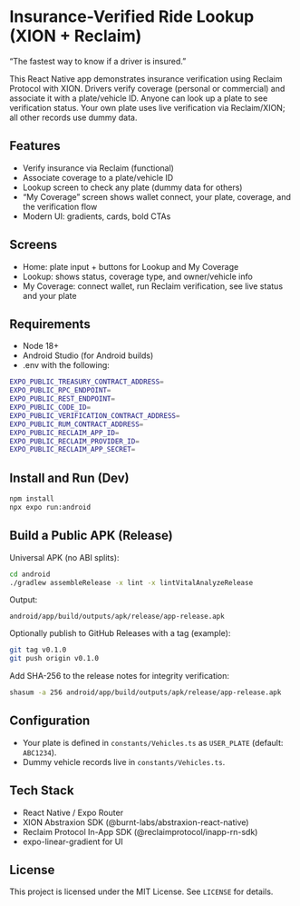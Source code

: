 # Insurance-Verified Ride Lookup (XION + Reclaim)

“The fastest way to know if a driver is insured.”

This React Native app demonstrates insurance verification using Reclaim Protocol with XION. Drivers verify coverage (personal or commercial) and associate it with a plate/vehicle ID. Anyone can look up a plate to see verification status. Your own plate uses live verification via Reclaim/XION; all other records use dummy data.

## Features

- Verify insurance via Reclaim (functional)
- Associate coverage to a plate/vehicle ID
- Lookup screen to check any plate (dummy data for others)
- “My Coverage” screen shows wallet connect, your plate, coverage, and the verification flow
- Modern UI: gradients, cards, bold CTAs

## Screens

- Home: plate input + buttons for Lookup and My Coverage
- Lookup: shows status, coverage type, and owner/vehicle info
- My Coverage: connect wallet, run Reclaim verification, see live status and your plate

## Requirements

- Node 18+
- Android Studio (for Android builds)
- .env with the following:

```bash
EXPO_PUBLIC_TREASURY_CONTRACT_ADDRESS=
EXPO_PUBLIC_RPC_ENDPOINT=
EXPO_PUBLIC_REST_ENDPOINT=
EXPO_PUBLIC_CODE_ID=
EXPO_PUBLIC_VERIFICATION_CONTRACT_ADDRESS=
EXPO_PUBLIC_RUM_CONTRACT_ADDRESS=
EXPO_PUBLIC_RECLAIM_APP_ID=
EXPO_PUBLIC_RECLAIM_PROVIDER_ID=
EXPO_PUBLIC_RECLAIM_APP_SECRET=
```

## Install and Run (Dev)

```bash
npm install
npx expo run:android
```

## Build a Public APK (Release)

Universal APK (no ABI splits):

```bash
cd android
./gradlew assembleRelease -x lint -x lintVitalAnalyzeRelease
```

Output:

```
android/app/build/outputs/apk/release/app-release.apk
```

Optionally publish to GitHub Releases with a tag (example):

```bash
git tag v0.1.0
git push origin v0.1.0
```

Add SHA-256 to the release notes for integrity verification:

```bash
shasum -a 256 android/app/build/outputs/apk/release/app-release.apk
```

## Configuration

- Your plate is defined in `constants/Vehicles.ts` as `USER_PLATE` (default: `ABC1234`).
- Dummy vehicle records live in `constants/Vehicles.ts`.

## Tech Stack

- React Native / Expo Router
- XION Abstraxion SDK (@burnt-labs/abstraxion-react-native)
- Reclaim Protocol In-App SDK (@reclaimprotocol/inapp-rn-sdk)
- expo-linear-gradient for UI

## License

This project is licensed under the MIT License. See `LICENSE` for details.
